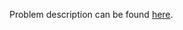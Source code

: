 Problem description can be found [here](https://www.hackerrank.com/challenges/py-set-discard-remove-pop/problem).
